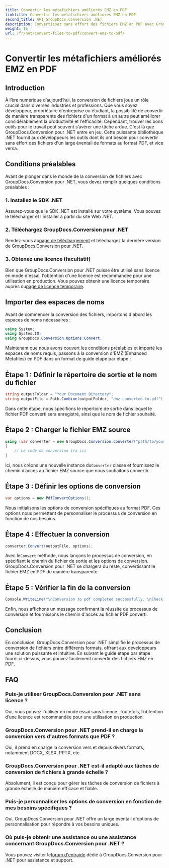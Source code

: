 ```yaml
---
title: Convertir les métafichiers améliorés EMZ en PDF
linktitle: Convertir les métafichiers améliorés EMZ en PDF
second_title: API GroupDocs.Conversion .NET
description: Convertissez sans effort des fichiers EMZ en PDF avec GroupDocs.Conversion pour .NET. Simplifiez vos tâches de conversion de fichiers.
weight: 16
url: /fr/net/convert-files-to-pdf/convert-emz-to-pdf/
---
```


# Convertir les métafichiers améliorés EMZ en PDF

## Introduction
À l’ère numérique d’aujourd’hui, la conversion de fichiers joue un rôle crucial dans diverses industries et professions. Que vous soyez développeur, propriétaire d'entreprise ou étudiant, la possibilité de convertir de manière transparente des fichiers d'un format à un autre peut améliorer considérablement la productivité et l'efficacité. Cependant, trouver les bons outils pour le travail peut souvent s’avérer une tâche ardue. C'est là que GroupDocs.Conversion pour .NET entre en jeu. Cette puissante bibliothèque .NET fournit aux développeurs les outils dont ils ont besoin pour convertir sans effort des fichiers d'un large éventail de formats au format PDF, et vice versa.
## Conditions préalables
Avant de plonger dans le monde de la conversion de fichiers avec GroupDocs.Conversion pour .NET, vous devez remplir quelques conditions préalables :
### 1. Installez le SDK .NET
Assurez-vous que le SDK .NET est installé sur votre système. Vous pouvez le télécharger et l'installer à partir du site Web .NET.
### 2. Téléchargez GroupDocs.Conversion pour .NET
 Rendez-vous au[page de téléchargement](https://releases.groupdocs.com/conversion/net/) et téléchargez la dernière version de GroupDocs.Conversion pour .NET.
### 3. Obtenez une licence (facultatif)
 Bien que GroupDocs.Conversion pour .NET puisse être utilisé sans licence en mode d'essai, l'obtention d'une licence est recommandée pour une utilisation en production. Vous pouvez obtenir une licence temporaire auprès du[page de licence temporaire](https://purchase.groupdocs.com/temporary-license/).

## Importer des espaces de noms
Avant de commencer la conversion des fichiers, importons d'abord les espaces de noms nécessaires :
```csharp
using System;
using System.IO;
using GroupDocs.Conversion.Options.Convert;
```
Maintenant que nous avons couvert les conditions préalables et importé les espaces de noms requis, passons à la conversion d'EMZ (Enhanced Metafiles) en PDF dans un format de guide étape par étape :
## Étape 1 : Définir le répertoire de sortie et le nom du fichier
```csharp
string outputFolder = "Your Document Directory";
string outputFile = Path.Combine(outputFolder, "emz-converted-to.pdf");
```
Dans cette étape, nous spécifions le répertoire de sortie dans lequel le fichier PDF converti sera enregistré, ainsi que le nom de fichier souhaité.
## Étape 2 : Charger le fichier EMZ source
```csharp
using (var converter = new GroupDocs.Conversion.Converter("path/to/your/emz/file.emz"))
{
    // Le code de conversion ira ici
}
```
 Ici, nous créons une nouvelle instance du`Converter` classe et fournissez le chemin d’accès au fichier EMZ source que nous souhaitons convertir.
## Étape 3 : Définir les options de conversion
```csharp
var options = new PdfConvertOptions();
```
Nous initialisons les options de conversion spécifiques au format PDF. Ces options nous permettent de personnaliser le processus de conversion en fonction de nos besoins.
## Étape 4 : Effectuer la conversion
```csharp
converter.Convert(outputFile, options);
```
 Avec le`Convert` méthode, nous lançons le processus de conversion, en spécifiant le chemin du fichier de sortie et les options de conversion. GroupDocs.Conversion pour .NET se chargera du reste, convertissant le fichier EMZ en PDF de manière transparente.
## Étape 5 : Vérifier la fin de la conversion
```csharp
Console.WriteLine("\nConversion to pdf completed successfully. \nCheck output in {0}", outputFolder);
```
Enfin, nous affichons un message confirmant la réussite du processus de conversion et fournissons le chemin d'accès au fichier PDF converti.

## Conclusion
En conclusion, GroupDocs.Conversion pour .NET simplifie le processus de conversion de fichiers entre différents formats, offrant aux développeurs une solution puissante et intuitive. En suivant le guide étape par étape fourni ci-dessus, vous pouvez facilement convertir des fichiers EMZ en PDF.
## FAQ
### Puis-je utiliser GroupDocs.Conversion pour .NET sans licence ?
Oui, vous pouvez l'utiliser en mode essai sans licence. Toutefois, l’obtention d’une licence est recommandée pour une utilisation en production.
### GroupDocs.Conversion pour .NET prend-il en charge la conversion vers d'autres formats que PDF ?
Oui, il prend en charge la conversion vers et depuis divers formats, notamment DOCX, XLSX, PPTX, etc.
### GroupDocs.Conversion pour .NET est-il adapté aux tâches de conversion de fichiers à grande échelle ?
Absolument, il est conçu pour gérer les tâches de conversion de fichiers à grande échelle de manière efficace et fiable.
### Puis-je personnaliser les options de conversion en fonction de mes besoins spécifiques ?
Oui, GroupDocs.Conversion pour .NET offre un large éventail d'options de personnalisation pour répondre à vos besoins uniques.
### Où puis-je obtenir une assistance ou une assistance concernant GroupDocs.Conversion pour .NET ?
 Vous pouvez visiter le[forum d'entraide](https://forum.groupdocs.com/c/conversion/11) dédié à GroupDocs.Conversion pour .NET pour assistance et support.